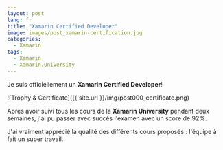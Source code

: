 ```yaml
---
layout: post
lang: fr
title: "Xamarin Certified Developer"
image: images/post_xamarin-certification.jpg
categories:
  - Xamarin
tags:
  - Xamarin
  - Xamarin.University
---
```


Je suis officiellement un **Xamarin Certified Developer**!

![Trophy & Certificate]({{ site.url }}/img/post000_certificate.png)

Après avoir suivi tous les cours de la **Xamarin University** pendant deux semaines, j'ai pu passer avec succès l'examen avec un score de 92%.

J'ai vraiment apprécié la qualité des différents cours proposés : l'équipe à fait un super travail.